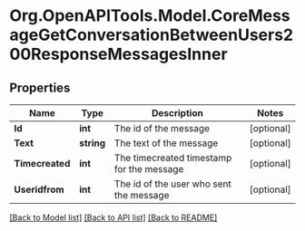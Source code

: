 # Org.OpenAPITools.Model.CoreMessageGetConversationBetweenUsers200ResponseMessagesInner

## Properties

Name | Type | Description | Notes
------------ | ------------- | ------------- | -------------
**Id** | **int** | The id of the message | [optional] 
**Text** | **string** | The text of the message | [optional] 
**Timecreated** | **int** | The timecreated timestamp for the message | [optional] 
**Useridfrom** | **int** | The id of the user who sent the message | [optional] 

[[Back to Model list]](../README.md#documentation-for-models) [[Back to API list]](../README.md#documentation-for-api-endpoints) [[Back to README]](../README.md)

